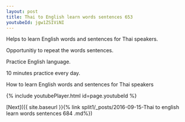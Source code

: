 ```yaml
---
layout: post
title: Thai to English learn words sentences 653 
youtubeId: jgw1ZSIViNI
---
```

 
 
Helps to learn English words and sentences for Thai speakers.

Opportunitiy to repeat the words sentences. 

Practice English language. 
 
10 minutes practice every day. 
 
How to learn English words and sentences for Thai speakers 
 
{% include youtubePlayer.html id=page.youtubeId %}
 
 
[Next]({{ site.baseurl }}{% link  split1/_posts/2016-09-15-Thai to english learn words sentences 684 .md%})
 
